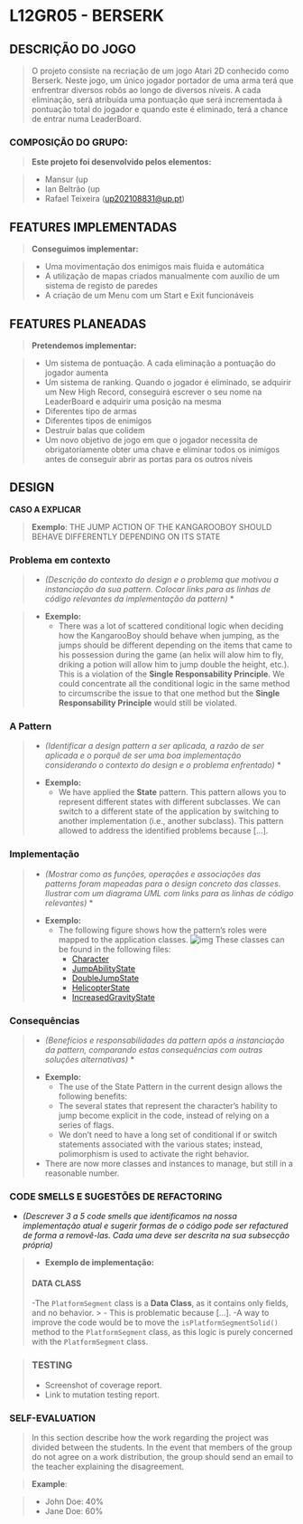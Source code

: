 # L12GR05 - BERSERK

## **DESCRIÇÃO DO JOGO**
> O projeto consiste na recriação de um jogo Atari 2D conhecido como Berserk. Neste jogo, um único jogador portador de uma arma terá que enfrentrar diversos robôs ao longo de diversos níveis.
> A cada eliminação, será atribuída uma pontuação que será incrementada à pontuação total do jogador e quando este é eliminado, terá a chance de entrar numa LeaderBoard.

### COMPOSIÇÃO DO GRUPO:
> **Este projeto foi desenvolvido pelos elementos:**

> - Mansur (up
> - Ian Beltrão (up
> - Rafael Teixeira (up202108831@up.pt)

## **FEATURES IMPLEMENTADAS**
> **Conseguimos implementar:**

> - Uma movimentação dos enimigos mais fluida e automática
> - A utilização de mapas criados manualmente com auxílio de um sistema de registo de paredes
> - A criação de um Menu com um Start e Exit funcionáveis

## **FEATURES PLANEADAS**
> **Pretendemos implementar:**

> - Um sistema de pontuação. A cada eliminação a pontuação do jogador aumenta
> - Um sistema de ranking. Quando o jogador é eliminado, se adquirir um New High Record, conseguirá escrever o seu nome na LeaderBoard e adquirir uma posição na mesma
> - Diferentes tipo de armas
> - Diferentes tipos de enimigos
> - Destruir balas que colidem
> - Um novo objetivo de jogo em que o jogador necessita de obrigatoriamente obter uma chave e eliminar todos os inimigos antes de conseguir abrir as portas para os outros níveis

## **DESIGN**
**CASO A EXPLICAR** </br>
> **Exemplo**: THE JUMP ACTION OF THE KANGAROOBOY SHOULD BEHAVE DIFFERENTLY DEPENDING ON ITS STATE

### Problema em contexto 
> * *(Descrição do contexto do design e o problema que motivou a instanciação da sua pattern. Colocar links para as linhas de código relevantes da implementação da pattern)* * </br>

> - **Exemplo:** </br>
>   - There was a lot of scattered conditional logic when deciding how the KangarooBoy should behave when jumping, as the jumps should be different depending on the items that came to his possession during the game (an helix will alow him to fly, driking a potion will allow him to jump double the height, etc.). This is a violation of the **Single Responsability Principle**. We could concentrate all the conditional logic in the same method to circumscribe the issue to that one method but the **Single Responsability Principle** would still be violated.

### A Pattern 
> * *(Identificar a design pattern a ser aplicada, a razão de ser aplicada e o porquê de ser uma boa implementação considerando o contexto do design e o problema enfrentado)* * </br>
> - **Exemplo:** </br>
>   - We have applied the **State** pattern. This pattern allows you to represent different states with different subclasses. We can switch to a different state of the application by switching to another implementation (i.e., another subclass). This pattern allowed to address the identified problems because […].

### Implementação
> * *(Mostrar como as funções, operações e associações das patterns foram mapeadas para o design concreto das classes. Ilustrar com um diagrama UML com links para as linhas de código relevantes)* * </br>
> - **Exemplo:** </br>
>   - The following figure shows how the pattern’s roles were mapped to the application classes.
> ![img](https://www.fe.up.pt/~arestivo/page/img/examples/lpoo/state.svg)
> These classes can be found in the following files:
>     - [Character](https://web.fe.up.pt/~arestivo/page/courses/2021/lpoo/template/src/main/java/Character.java)
>     - [JumpAbilityState](https://web.fe.up.pt/~arestivo/page/courses/2021/lpoo/template/src/main/java/JumpAbilityState.java)
>     - [DoubleJumpState](https://web.fe.up.pt/~arestivo/page/courses/2021/lpoo/template/src/main/java/DoubleJumpState.java)
>     - [HelicopterState](https://web.fe.up.pt/~arestivo/page/courses/2021/lpoo/template/src/main/java/HelicopterState.java)
>     - [IncreasedGravityState](https://web.fe.up.pt/~arestivo/page/courses/2021/lpoo/template/src/main/java/IncreasedGravityState.java)

### Consequências
> * *(Benefícios e responsabilidades da pattern após a instanciação da pattern, comparando estas consequências com outras soluções alternativas)* * </br>
> - **Exemplo:** </br>
>   - The use of the State Pattern in the current design allows the following benefits:
>   - The several states that represent the character’s hability to jump become explicit in the code, instead of relying on a series of flags.
>   - We don’t need to have a long set of conditional if or switch statements associated with the various states; instead, polimorphism is used to activate the right behavior.
> - There are now more classes and instances to manage, but still in a reasonable number.

### CODE SMELLS E SUGESTÕES DE REFACTORING
- _(Descrever 3 a 5 code smells que identificamos na nossa implementação atual e sugerir formas de o código pode ser refactured de forma a removê-las. Cada uma deve ser descrita na sua subsecção própria)_ </br>

> - **Exemplo de implementação:** </br>
> #### DATA CLASS
> -The `PlatformSegment` class is a **Data Class**, as it contains only fields, and no behavior. > - This is problematic because […].
> -A way to improve the code would be to move the `isPlatformSegmentSolid()` method to the `PlatformSegment` class, as this logic is purely concerned with the `PlatformSegment` class.

> ### TESTING
> - Screenshot of coverage report.
> - Link to mutation testing report.

### SELF-EVALUATION

> In this section describe how the work regarding the project was divided between the students. In the event that members of the group do not agree on a work distribution, the group should send an email to the teacher explaining the disagreement.

> **Example**:

> - John Doe: 40%
> - Jane Doe: 60%
